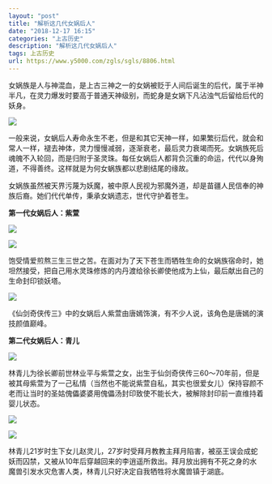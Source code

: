 ```yaml
---
layout: "post"
title: "解析这几代女娲后人"
date: "2018-12-17 16:15"
categories: "上古历史"
description: "解析这几代女娲后人"
tags: 上古历史
url: https://www.y5000.com/zgls/sgls/8806.html
---
```






女娲族是人与神混血，是上古三神之一的女娲被贬于人间后诞生的后代，属于半神半凡，在灵力爆发时要高于普通天神级别，而蛇身是女娲下凡沾浊气后留给后代的妖身。

![](https://img.y5000.com/uploads/allimg/161230/8-16123011432I22.jpg)

一般来说，女蜗后人寿命永生不老，但是和其它天神一样，如果繁衍后代，就会和常人一样，褪去神体，灵力慢慢减弱，逐渐衰老，最后灵力衰竭而死。女娲族死后魂魄不入轮回，而是归附于圣灵珠。每任女娲后人都背负沉重的命运，代代以身殉道，不得善终。这样就是为何女蜗族都以悲剧结尾的缘故。

女娲族虽然被天界污蔑为妖魔，被中原人民视为邪魔外道，却是苗疆人民信奉的神族后裔。她们代代单传，秉承女娲遗志，世代守护着苍生。

**第一代女娲后人：紫萱**

![](https://img.y5000.com/uploads/allimg/161230/8-161230114335929.jpg)

![](https://img.y5000.com/uploads/allimg/161230/8-161230114344J9.jpg)

饱受情爱煎熬三生三世之苦。在面对为了天下苍生而牺牲生命的女娲族宿命时，她坦然接受，把自己用水灵珠修炼的内丹渡给徐长卿使他成为上仙，最后献出自己的生命封印锁妖塔。

![](https://img.y5000.com/uploads/allimg/161230/8-161230114354L4.jpg)

《仙剑奇侠传三》中的女娲后人紫萱由唐嫣饰演，有不少人说，该角色是唐嫣的演技颜值巅峰。

**第二代女娲后人：青儿**

![](https://img.y5000.com/uploads/allimg/161230/8-161230114403439.jpg)

林青儿为徐长卿前世林业平与紫萱之女，出生于仙剑奇侠传三60～70年前，但是被其母紫萱为了一己私情（当然也不能说紫萱自私，其实也很爱女儿）保持容颜不老而让当时的圣姑傀儡婆婆用傀儡汤封印致使不能长大，被解除封印前一直维持着婴儿状态。

![](https://img.y5000.com/uploads/allimg/161230/8-161230114413554.jpg)

![](https://img.y5000.com/uploads/allimg/161230/8-16123011443B46.jpg)

林青儿21岁时生下女儿赵灵儿，27岁时受拜月教教主拜月陷害，被巫王误会成蛇妖而囚禁，又被从10年后穿越回来的李逍遥所救出。拜月放出拥有不死之身的水魔兽引发水灾危害人类，林青儿只好决定自我牺牲将水魔兽镇于湖底。
